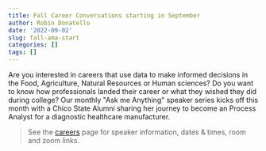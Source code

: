 ```yaml
---
title: Fall Career Conversations starting in September
author: Robin Donatello
date: '2022-09-02'
slug: fall-ama-start
categories: []
tags: []
---
```


Are you interested in careers that use data to make informed decisions in the Food, Agriculture, Natural Resources or Human sciences? Do you want to know how professionals landed their career or what they wished they did during college? Our monthly "Ask me Anything" speaker series kicks off this month with a Chico State Alumni sharing her journey to become an Process Analyst for a diagnostic healthcare manufacturer. 

> See the [careers](https://www.dataanalytics4fanh.science/careers/) page for speaker information, dates & times, room and zoom links. 
